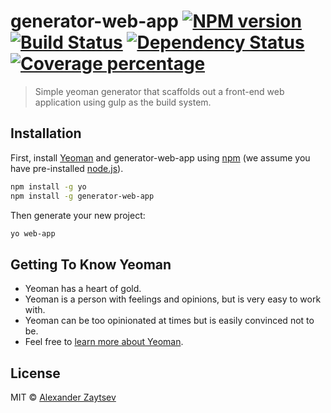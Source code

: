 # generator-web-app [![NPM version][npm-image]][npm-url] [![Build Status][travis-image]][travis-url] [![Dependency Status][daviddm-image]][daviddm-url] [![Coverage percentage][coveralls-image]][coveralls-url]
> Simple yeoman generator that scaffolds out a front-end web application using gulp as the build system.

## Installation

First, install [Yeoman](http://yeoman.io) and generator-web-app using [npm](https://www.npmjs.com/) (we assume you have pre-installed [node.js](https://nodejs.org/)).

```bash
npm install -g yo
npm install -g generator-web-app
```

Then generate your new project:

```bash
yo web-app
```

## Getting To Know Yeoman

 * Yeoman has a heart of gold.
 * Yeoman is a person with feelings and opinions, but is very easy to work with.
 * Yeoman can be too opinionated at times but is easily convinced not to be.
 * Feel free to [learn more about Yeoman](http://yeoman.io/).

## License

MIT © [Alexander Zaytsev](alexander-zaytsev.me)


[npm-image]: https://badge.fury.io/js/generator-web-app.svg
[npm-url]: https://npmjs.org/package/generator-web-app
[travis-image]: https://travis-ci.org/alexander-zaytsev/generator-web-app.svg?branch=master
[travis-url]: https://travis-ci.org/alexander-zaytsev/generator-web-app
[daviddm-image]: https://david-dm.org/alexander-zaytsev/generator-web-app.svg?theme=shields.io
[daviddm-url]: https://david-dm.org/alexander-zaytsev/generator-web-app
[coveralls-image]: https://coveralls.io/repos/alexander-zaytsev/generator-web-app/badge.svg
[coveralls-url]: https://coveralls.io/r/alexander-zaytsev/generator-web-app
